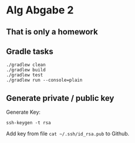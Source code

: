 # Alg Abgabe 2

## That is only a homework


## Gradle tasks
```
./gradlew clean
./gradlew build
./gradlew test
./gradlew run --console=plain

```

## Generate private / public key

Generate Key:
```
ssh-keygen -t rsa
```

Add key from file `cat ~/.ssh/id_rsa.pub` to Github.
